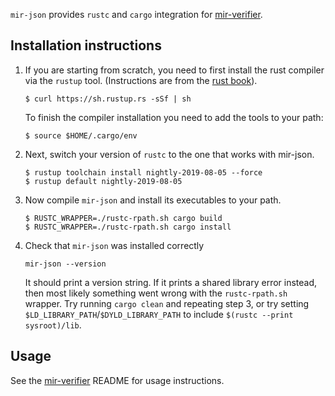 `mir-json` provides `rustc` and `cargo` integration for
[mir-verifier][mir-verifier-repo].

## Installation instructions

1. If you are starting from scratch, you need to first install the rust
compiler via the `rustup` tool. (Instructions are from the [rust
book](https://doc.rust-lang.org/book/2018-edition/ch01-01-installation.html)).

       $ curl https://sh.rustup.rs -sSf | sh

   To finish the compiler installation you need to add the tools to your path:

       $ source $HOME/.cargo/env

2. Next, switch your version of `rustc` to the one that works with mir-json.

       $ rustup toolchain install nightly-2019-08-05 --force
       $ rustup default nightly-2019-08-05

3. Now compile `mir-json` and install its executables to your path.

       $ RUSTC_WRAPPER=./rustc-rpath.sh cargo build
       $ RUSTC_WRAPPER=./rustc-rpath.sh cargo install

4. Check that `mir-json` was installed correctly

       mir-json --version

   It should print a version string.  If it prints a shared library error
   instead, then most likely something went wrong with the `rustc-rpath.sh`
   wrapper.  Try running `cargo clean` and repeating step 3, or try setting
   `$LD_LIBRARY_PATH`/`$DYLD_LIBRARY_PATH` to include `$(rustc --print
   sysroot)/lib`.


## Usage

See the [mir-verifier][mir-verifier-repo] README for usage instructions.


[mir-verifier-repo]: https://github.com/GaloisInc/mir-verifier
